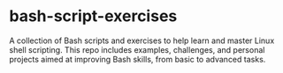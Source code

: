 # bash-script-exercises
A collection of Bash scripts and exercises to help learn and master Linux shell scripting. This repo includes examples, challenges, and personal projects aimed at improving Bash skills, from basic to advanced tasks.

